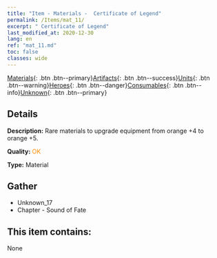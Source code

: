 ```yaml
---
title: "Item - Materials -  Certificate of Legend"
permalink: /Items/mat_11/
excerpt: " Certificate of Legend"
last_modified_at: 2020-12-30
lang: en
ref: "mat_11.md"
toc: false
classes: wide
---
```

 [Materials](/Items/){: .btn .btn--primary}[Artifacts](/Items/Artifacts/){: .btn .btn--success}[Units](/Items/Units/){: .btn .btn--warning}[Heroes](/Items/Heroes/){: .btn .btn--danger}[Consumables](/Items/Consumables/){: .btn .btn--info}[Unknown](/Items/Unknown/){: .btn .btn--primary}

## Details
 **Description:** Rare materials to upgrade equipment from orange +4 to orange +5.

 **Quality:** <span style="color: #FF8C00">OK</span>

 **Type:** Material

## Gather

*    Unknown_17 
*    Chapter - Sound of Fate 

## This item contains:

  None

